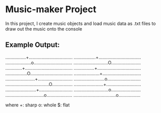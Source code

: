 # Music-maker Project
In this project, I create music objects and load music data as .txt files to draw out the music onto the console

## Example Output:
................+..................................
.................+.................................
....................o..............................
...........................O.......................
.............+.....................................
................+..................................
.................O.................................
....................+..............................
.......................+...........................
........................o..........................
..................................O................
.......................+...........................
........................+..........................
...........................o.......................
..............................o....................
.................................o.................

where 
+: sharp
o: whole 
$: flat

